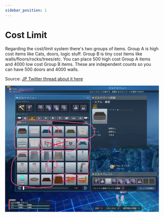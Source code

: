 ```yaml
---
sidebar_position: 1
---
```


# Cost Limit

Regarding the cost/limit system there's two groups of items. Group A is high cost items like Cats, doors, logic stuff. Group B is tiny cost items like walls/floors/rocks/trees/etc.
You can place 500 high cost Group A items and 4000 low cost Group B items. These are independent counts so you can have 500 doors and 4000 walls. 

Source: [JP Twitter thread about it here](https://twitter.com/p1ror1n_/status/1667872958474518528)

![Items](img/circle1.png)